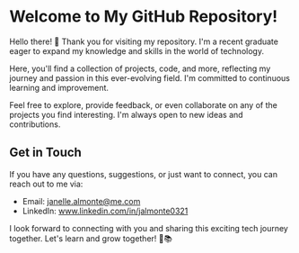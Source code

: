 # Welcome to My GitHub Repository!

Hello there! 👋 Thank you for visiting my repository. I'm a recent graduate eager to expand my knowledge and skills in the world of technology.

Here, you'll find a collection of projects, code, and more, reflecting my journey and passion in this ever-evolving field. I'm committed to continuous learning and improvement.

Feel free to explore, provide feedback, or even collaborate on any of the projects you find interesting. I'm always open to new ideas and contributions.

## Get in Touch

If you have any questions, suggestions, or just want to connect, you can reach out to me via:

- Email: janelle.almonte@me.com
- LinkedIn: www.linkedin.com/in/jalmonte0321

I look forward to connecting with you and sharing this exciting tech journey together. Let's learn and grow together! 🚀📚
